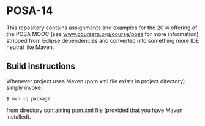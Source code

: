 POSA-14
=======

This repository contains assignments and examples for the 2014 offering of the POSA MOOC (see www.coursera.org/course/posa for more information) stripped from Eclipse dependencies and converted into something more IDE neutral like Maven.

## Build instructions

Whenever project uses Maven (pom.xml file exists in project directory) simply invoke:

	$ mvn -q package

from directory containing pom.xml file (provided that you have Maven installed).
